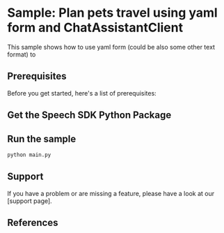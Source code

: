 # Sample: Plan pets travel using yaml form and ChatAssistantClient

This sample shows how to use yaml form (could be also some other text format) to

## Prerequisites

Before you get started, here's a list of prerequisites:

## Get the Speech SDK Python Package

## Run the sample

```sh
python main.py
```

## Support

If you have a problem or are missing a feature, please have a look at our [support page].

## References

